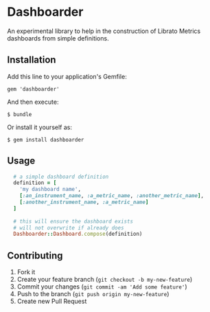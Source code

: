 # Dashboarder

An experimental library to help in the construction of Librato Metrics dashboards from simple definitions. 

## Installation

Add this line to your application's Gemfile:

    gem 'dashboarder'

And then execute:

    $ bundle

Or install it yourself as:

    $ gem install dashboarder

## Usage

```ruby
  # a simple dashboard definition
  definition = [
    'my dashboard name',
    [:an_instrument_name, :a_metric_name, :another_metric_name],
    [:another_instrument_name, :a_metric_name]
  ]
  
  # this will ensure the dashboard exists
  # will not overwrite if already does
  Dashboarder::Dashboard.compose(definition)
```

## Contributing

1. Fork it
2. Create your feature branch (`git checkout -b my-new-feature`)
3. Commit your changes (`git commit -am 'Add some feature'`)
4. Push to the branch (`git push origin my-new-feature`)
5. Create new Pull Request
